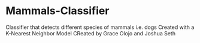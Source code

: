 # Mammals-Classifier
Classifier that detects different species of mammals i.e. dogs 
Created with a K-Nearest Neighbor Model
CReated by Grace Olojo and Joshua Seth
